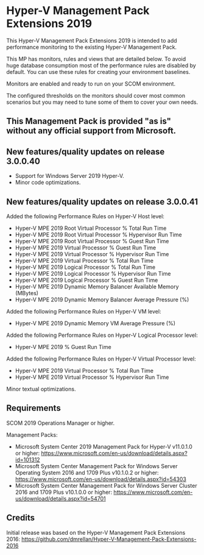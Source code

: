 # Hyper-V Management Pack Extensions 2019

This Hyper-V Management Pack Extensions 2019 is intended to add performance monitoring to the existing Hyper-V Management Pack.

This MP has monitors, rules and views that are detailed below. To avoid huge database consumption most of the performance rules are disabled by default. You can use these rules for creating your environment baselines.

Monitors are enabled and ready to run on your SCOM environment.

The configured thresholds on the monitors should cover most common scenarios but you may need to tune some of them to cover your own needs.

## This Management Pack is provided "as is" without any official support from Microsoft.

## New features/quality updates on release 3.0.0.40
* Support for Windows Server 2019 Hyper-V.
* Minor code optimizations.

## New features/quality updates on release 3.0.0.41
Added the following Performance Rules on Hyper-V Host level:
* Hyper-V MPE 2019 Root Virtual Processor % Total Run Time
* Hyper-V MPE 2019 Root Virtual Processor % Hypervisor Run Time
* Hyper-V MPE 2019 Root Virtual Processor % Guest Run Time
* Hyper-V MPE 2019 Virtual Processor % Guest Run Time
* Hyper-V MPE 2019 Virtual Processor % Hypervisor Run Time
* Hyper-V MPE 2019 Virtual Processor % Total Run Time
* Hyper-V MPE 2019 Logical Processor % Total Run Time
* Hyper-V MPE 2019 Logical Processor % Hypervisor Run Time
* Hyper-V MPE 2019 Logical Processor % Guest Run Time
* Hyper-V MPE 2019 Dynamic Memory Balancer Available Memory (MBytes)
* Hyper-V MPE 2019 Dynamic Memory Balancer Average Pressure (%)

Added the following Performance Rules on Hyper-V VM level:
* Hyper-V MPE 2019 Dynamic Memory VM Average Pressure (%)

Added the following Performance Rules on Hyper-V Logical Processor level:
* Hyper-V MPE 2019 % Guest Run Time

Added the following Performance Rules on Hyper-V Virtual Processor level:
* Hyper-V MPE 2019 Virtual Processor % Total Run Time
* Hyper-V MPE 2019 Virtual Processor % Hypervisor Run Time

Minor textual optimizations.

## Requirements
SCOM 2019 Operations Manager or higher.

Management Packs:
*	Microsoft System Center 2019 Management Pack for Hyper-V v11.0.1.0 or higher: https://www.microsoft.com/en-us/download/details.aspx?id=101312
*	Microsoft System Center Management Pack for Windows Server Operating System 2016 and 1709 Plus v10.1.0.2 or higher: https://www.microsoft.com/en-us/download/details.aspx?id=54303
*	Microsoft System Center Management Pack for Windows Server Cluster 2016 and 1709 Plus v10.1.0.0 or higher: https://www.microsoft.com/en-us/download/details.aspx?id=54701 


## Credits
Initial release was based on the Hyper-V Management Pack Extensions 2016: https://github.com/dmrellan/Hyper-V-Management-Pack-Extensions-2016
























